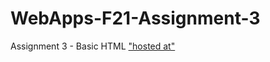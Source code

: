 # WebApps-F21-Assignment-3
Assignment 3 - Basic HTML
["hosted at"](https://44-563-webapps-f21.github.io/webapps-f21-assignment-3-S545389/)
